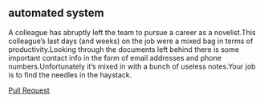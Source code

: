 ## automated system
A colleague has abruptly left the team to pursue a career as a novelist.This colleague’s last days (and weeks) on the job were a mixed bag in terms of productivity.Looking through the documents left behind there is some important contact info in the form of email addresses and phone numbers.Unfortunately it’s mixed in with a bunch of useless notes.Your job is to find the needles in the haystack.

[Pull Request](https://github.com/Rawan199812/automation/pull/1)